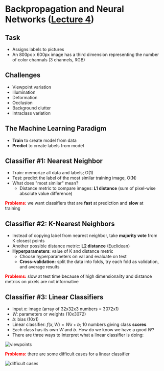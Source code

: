 # Backpropagation and Neural Networks ([Lecture 4](http://cs231n.stanford.edu/slides/2018/cs231n_2018_lecture04.pdf))

## Task
- Assigns labels to pictures
- An 800px x 600px image has a third dimension representing the number of color channals (3 channels, RGB) 

## Challenges
- Viewpoint variation
- Illumination
- Deformation
- Occlusion
- Background clutter
- Intraclass variation

## The Machine Learning Paradigm
- **Train** to create model from data
- **Predict** to create labels from model

## Classifier #1: Nearest Neighbor
- Train: memorize all data and labels; O(1)
- Test: predict the label of the most similar training image, O(N)
- What does "most similar" mean?
    - Distance metric to compare images: **L1 distance** (sum of pixel-wise absolute value difference)

**<span style="color:red">Problems:</span>** we want classifiers that are **fast** at prediction and **slow** at training

## Classifier #2: K-Nearest Neighbors
- Instead of copying label from nearest neighbor, take **majority vote** from K closest points
- Another possible distance metric: **L2 distance** (Euclidean)
- **Hyperparameters**: value of K and distance metric
	- Choose hyperparameters on val and evaluate on test
	- **Cross-validation:** split the data into folds, try each fold as validation, and average results

**<span style="color:red">Problems:</span>** slow at test time because of high dimensionality and distance metrics on pixels are not informative

## Classifier #3: Linear Classifiers
- Input $x$: image (array of 32x32x3 numbers = 3072x1)
- $W$: parameters or weights (10x3072)
- $b$: bias (10x1)
- Linear classifier: $f(x, W) = Wx + b$; 10 numbers giving class **scores**
- Each class has its own $W$ and $b$. How do we know we have a good $W$?
- There are three ways to interpret what a linear classifier is doing:

![viewpoints](https://preview.ibb.co/hPCJ8n/Screen_Shot_2018_05_07_at_2_06_24_PM.png)

**<span style="color:red">Problems:</span>** there are some difficult cases for a linear classifier

![difficult cases](https://image.ibb.co/bEHPg7/Screen_Shot_2018_05_07_at_2_02_14_PM.png)

